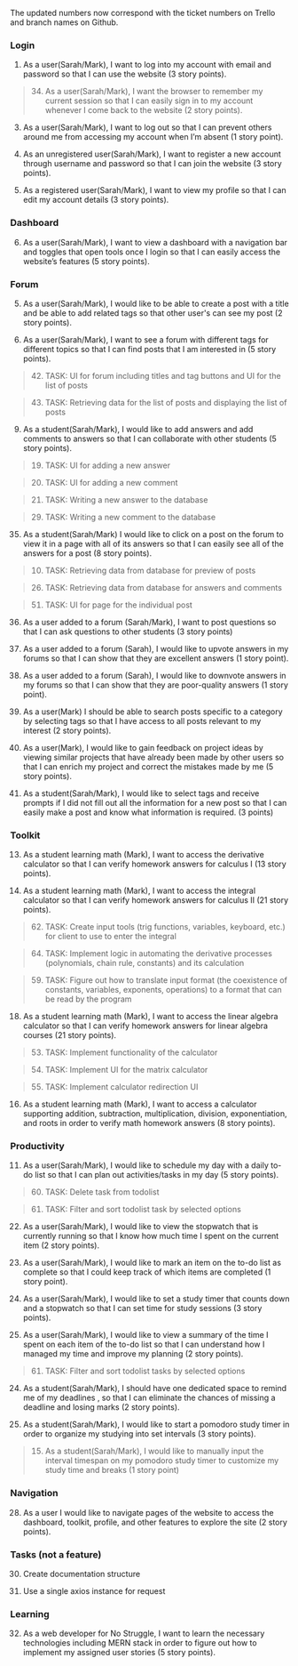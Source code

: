The updated numbers now correspond with the ticket numbers on Trello and branch names on Github.

### Login
1. As a user(Sarah/Mark), I want to log into my account with email and password so that I can use the website (3 story points).
	
>	34. As a user(Sarah/Mark), I want the browser to remember my current session so that I can easily sign in to my account whenever I come back to the website (2 story points).
	
3. As a user(Sarah/Mark), I want to log out so that I can prevent others around me from accessing my account when I’m absent (1 story point).

4. As an unregistered user(Sarah/Mark), I want to register a new account through username and password so that I can join the website (3 story points).

5. As a registered user(Sarah/Mark), I want to view my profile so that I can edit my account details (3 story points).

### Dashboard
6. As a user(Sarah/Mark), I want to view a dashboard with a navigation bar and toggles that open tools once I login so that I can easily access the website’s features (5 story points).

### Forum
5. As a user(Sarah/Mark), I would like to be able to create a post with a title and be able to add related tags so that other user's can see my post (2 story points).

38. As a user(Sarah/Mark), I want to see a forum with different tags for different topics so that I can  find posts that I am interested in (5 story points).
	
>	42. TASK: UI for forum including titles and tag buttons and UI for the list of posts
	
>	43. TASK: Retrieving data for the list of posts and displaying the list of posts

9. As a student(Sarah/Mark), I would like to add answers and add comments to answers so that I can collaborate with other students (5 story points).
	
>	19. TASK: UI for adding a new answer
	
>	20. TASK: UI for adding a new comment
	
>	21. TASK: Writing a new answer to the database
	
>	29. TASK: Writing a new comment to the database

35. As a student(Sarah/Mark) I would like to click on a post on the forum to view it in a page with all of its answers so that I can easily see all of the answers for a post (8 story points).
	
>	10. TASK: Retrieving data from database for preview of posts
	
>	26. TASK: Retrieving data from database for answers and comments
	
>	51. TASK: UI for page for the individual post

36. As a user added to a forum (Sarah/Mark), I want to post questions so that I can ask questions to other students (3 story points) 

44. As a user added to a forum (Sarah), I would like to upvote answers in my forums so that I can show that they are excellent answers (1 story point).

45. As a user added to a forum (Sarah), I would like to downvote answers in my forums so that I can show that they are poor-quality answers (1 story point).

57. As a user(Mark) I should be able to search posts specific to a category by selecting tags so that I have access to all posts relevant to my interest (2 story points).

58. As a user(Mark), I would like to gain feedback on project ideas by viewing similar projects that have already been made by other users so that I can enrich my project and correct the mistakes made by me (5 story points).

37. As a student(Sarah/Mark), I would like to select tags and receive prompts if I did not fill out all the information for a new post so that I can easily make a post and know what information is required. (3 points)

### Toolkit
13. As a student learning math (Mark), I want to access the derivative calculator so that  I can verify homework answers for calculus I (13 story points).

14. As a student learning math (Mark), I want to access the integral calculator so that I can verify homework answers for calculus II (21 story points).
	
>	62. TASK: Create input tools (trig functions, variables, keyboard, etc.) for client to use to enter the integral
	
>	64. TASK: Implement logic in automating the derivative processes (polynomials, chain rule, constants) and its calculation
	
>	59. TASK: Figure out how to translate input format (the coexistence of constants, variables, exponents, operations) to a format that can be read by the program

18. As a student learning math (Mark), I want to access the linear algebra calculator so that I can verify homework answers for linear algebra courses (21 story points).
	
>	53. TASK: Implement functionality of the calculator
	
>	54. TASK: Implement UI for the matrix calculator
	
>	55. TASK: Implement calculator redirection UI

16. As a student learning math (Mark), I want to access a calculator supporting addition, subtraction, multiplication, division, exponentiation, and roots in order to verify math homework answers (8 story points).


### Productivity
11. As a user(Sarah/Mark), I would like to schedule my day with a daily to-do list so that I can plan out activities/tasks in my day (5 story points).
	
>	60. TASK: Delete task from todolist
	
>	61. TASK: Filter and sort todolist task by selected options

22. As a user(Sarah/Mark), I would like to view the stopwatch that is currently running so that I know how much time I spent on the current item (2 story points).

8. As a user(Sarah/Mark), I would like to mark an item on the to-do list as complete so that I could keep track of which items are completed (1 story point).

12. As a user(Sarah/Mark), I would like to set a study timer that counts down and a stopwatch so that I can set time for study sessions (3 story points).

39. As a user(Sarah/Mark), I would like to view a summary of the time I spent on each item of the to-do list so that I can understand how I managed my time and improve my planning (2 story points).
	
>	61. TASK: Filter and sort todolist tasks by selected options

24. As a student(Sarah/Mark), I should have one dedicated space to remind me of my deadlines , so that I can eliminate the chances of missing a deadline and losing marks (2 story points).

40. As a student(Sarah/Mark), I would like to start a pomodoro study timer in order to organize my studying into set intervals (3 story points).
	
>	15. As a student(Sarah/Mark),  I would like to manually input the interval timespan on my pomodoro study timer to customize my study time and breaks (1 story point)

### Navigation
28. As a user I would like to navigate pages of the website to access the dashboard, toolkit, profile, and other features to explore the site (2 story points).

### Tasks (not a feature)
30. Create documentation structure 

31. Use a single axios instance for request 


### Learning
32. As a web developer for No Struggle, I want to learn the necessary technologies including MERN stack in order to figure out how to implement my assigned user stories (5 story points).
